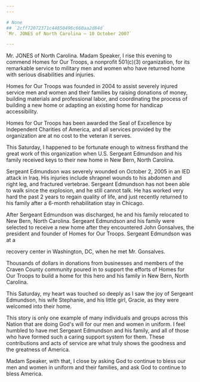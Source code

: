 ```yaml
---
---

# None
## `2cff72072371c44850496c660aa2d84d`
`Mr. JONES of North Carolina — 10 October 2007`

---
```



Mr. JONES of North Carolina. Madam Speaker, I rise this evening to 
commend Homes for Our Troops, a nonprofit 501(c)(3) organization, for 
its remarkable service to military men and women who have returned home 
with serious disabilities and injuries.

Homes for Our Troops was founded in 2004 to assist severely injured 
service men and women and their families by raising donations of money, 
building materials and professional labor, and coordinating the process 
of building a new home or adapting an existing home for handicap 
accessibility.

Homes for Our Troops has been awarded the Seal of Excellence by 
Independent Charities of America, and all services provided by the 
organization are at no cost to the veteran it serves.

This Saturday, I happened to be fortunate enough to witness firsthand 
the great work of this organization when U.S. Sergeant Edmundson and 
his family received keys to their new home in New Bern, North Carolina.

Sergeant Edmundson was severely wounded on October 2, 2005 in an IED 
attack in Iraq. His injuries include shrapnel wounds to his abdomen and 
right leg, and fractured vertebrae. Sergeant Edmundson has not been 
able to walk since the explosion, and he still cannot talk. He has 
worked very hard the past 2 years to regain quality of life, and just 
recently returned to his family after a 6-month rehabilitation stay in 
Chicago.

After Sergeant Edmundson was discharged, he and his family relocated 
to New Bern, North Carolina. Sergeant Edmundson and his family were 
selected to receive a new home after they encountered John Gonsalves, 
the president and founder of Homes for Our Troops. Sergeant Edmundson 
was at a


recovery center in Washington, DC, when he met Mr. Gonsalves.

Thousands of dollars in donations from businesses and members of the 
Craven County community poured in to support the efforts of Homes for 
Our Troops to build a home for this hero and his family in New Bern, 
North Carolina.

This Saturday, my heart was touched so deeply as I saw the joy of 
Sergeant Edmundson, his wife Stephanie, and his little girl, Gracie, as 
they were welcomed into their home.

This story is only one example of many individuals and groups across 
this Nation that are doing God's will for our men and women in uniform. 
I feel humbled to have met Sergeant Edmundson and his family, and all 
of those who have formed such a caring support system for them. These 
contributions and acts of service are what truly shows the goodness and 
the greatness of America.

Madam Speaker, with that, I close by asking God to continue to bless 
our men and women in uniform and their families, and ask God to 
continue to bless America.
